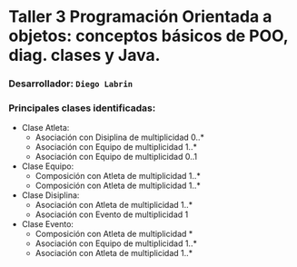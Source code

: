  # Taller 3 Programación Orientada a objetos: conceptos básicos de POO, diag. clases y Java.  

### Desarrollador: `Diego Labrin` 

 ### Principales clases identificadas: 

- Clase Atleta: 
  - Asociación con Disiplina de multiplicidad 0..*
  - Asociación con Equipo de multiplicidad 1..*
  - Asociación con Equipo de multiplicidad 0..1
- Clase Equipo:
  - Composición con Atleta de multiplicidad 1..*
  - Composición con Atleta de multiplicidad 1..*
- Clase Disiplina:
  - Asociación con Atleta de multiplicidad 1..*
  - Asociación con Evento de multiplicidad 1
- Clase Evento:
  - Composición con Atleta de multiplicidad *
  - Asociación con Equipo de multiplicidad 1..*
  - Asociación con Atleta de multiplicidad 1..*

